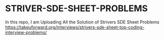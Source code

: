 # STRIVER-SDE-SHEET-PROBLEMS
In this repo, I am Uploading All the Solution of Strivers SDE Sheet Problems
https://takeuforward.org/interviews/strivers-sde-sheet-top-coding-interview-problems/
